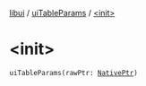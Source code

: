 [libui](../index.md) / [uiTableParams](index.md) / [&lt;init&gt;](./-init-.md)

# &lt;init&gt;

`uiTableParams(rawPtr: `[`NativePtr`](../../kotlinx.cinterop/-native-ptr.md)`)`